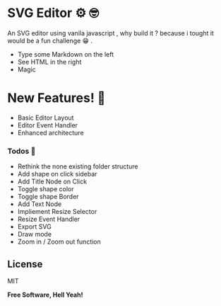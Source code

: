# SVG Editor ⚙️ 🤓

An SVG editor using vanila javascript , why build it ? because i tought it would be a fun challenge 😁 .

- Type some Markdown on the left
- See HTML in the right
- Magic

# New Features! 🧪

- Basic Editor Layout
- Editor Event Handler
- Enhanced architecture

### Todos 🤯

- Rethink the none existing folder structure
- Add shape on click sidebar
- Add Title Node on Click
- Toggle shape color
- Toggle shape Border
- Add Text Node
- Impliement Resize Selector
- Resize Event Handler
- Export SVG
- Draw mode
- Zoom in / Zoom out function

## License

MIT

**Free Software, Hell Yeah!**
